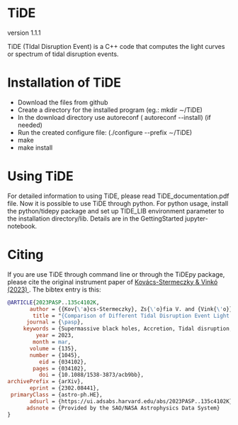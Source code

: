 # TiDE

version 1.1.1

TiDE (TIdal Disruption Event) is a C++ code that computes the light curves or spectrum of tidal disruption events.

# Installation of TiDE

- Download the files from github
- Create a directory for the installed program (eg.: mkdir ∼/TiDE)
- In the download directory use autoreconf ( autoreconf --install) (if needed)
- Run the created configure file: (./configure --prefix ∼/TiDE)
- make
- make install

# Using TiDE

For detailed information to using TiDE, please read TiDE_documentation.pdf file.
Now it is possible to use TiDE through python. For python usage, install the python/tidepy package and set up TIDE_LIB
environment parameter to the installation directory/lib. Details are in the GettingStarted jupyter-notebook.

# Citing

If you are use TiDE through command line or through the TiDEpy package, please cite the original instrument paper of
[Kovács-Stermeczky & Vinkó (2023) ](https://ui.adsabs.harvard.edu/abs/2023PASP..135c4102K/abstract). The bibtex entry is
this:
```bibtex
@ARTICLE{2023PASP..135c4102K,
       author = {{Kov{\'a}cs-Stermeczky}, Zs{\'o}fia V. and {Vink{\'o}}, J{\'o}zsef},
        title = "{Comparison of Different Tidal Disruption Event Light Curve Models with TiDE, a New Modular Open Source Code}",
      journal = {\pasp},
     keywords = {Supermassive black holes, Accretion, Tidal disruption, 1663, 14, 1696, Astrophysics - High Energy Astrophysical Phenomena},
         year = 2023,
        month = mar,
       volume = {135},
       number = {1045},
          eid = {034102},
        pages = {034102},
          doi = {10.1088/1538-3873/acb9bb},
archivePrefix = {arXiv},
       eprint = {2302.08441},
 primaryClass = {astro-ph.HE},
       adsurl = {https://ui.adsabs.harvard.edu/abs/2023PASP..135c4102K},
      adsnote = {Provided by the SAO/NASA Astrophysics Data System}
}
```

